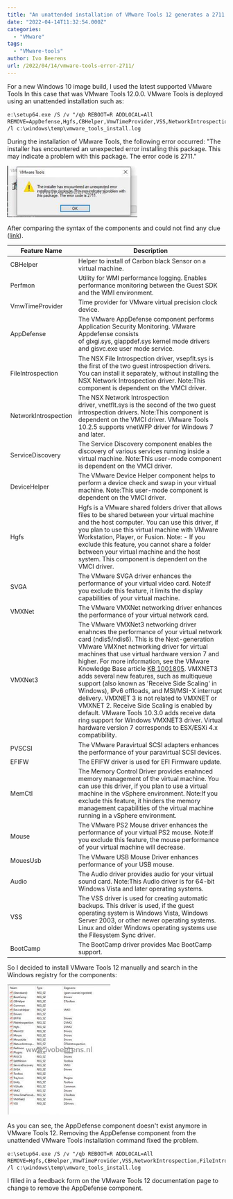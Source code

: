 ```yaml
---
title: "An unattended installation of VMware Tools 12 generates a 2711 error"
date: "2022-04-14T11:32:54.000Z"
categories: 
  - "VMware"
tags: 
  - "VMware-tools"
author: Ivo Beerens
url: /2022/04/14/vmware-tools-error-2711/
---
```


For a new Windows 10 image build, I used the latest supported VMware Tools In this case that was VMware Tools 12.0.0. VMware Tools is deployed using an unattended installation such as:

```
e:\setup64.exe /S /v "/qb REBOOT=R ADDLOCAL=All REMOVE=AppDefense,Hgfs,CBHelper,VmwTimeProvider,VSS,NetworkIntrospection,FileIntrospection" /l c:\windows\temp\vmware_tools_install.log
```

During the installation of VMware Tools, the following error occurred: "The installer has encountered an unexpected error installing this package. This may indicate a problem with this package. The error code is 2711."

[![](images/3-300x118.jpg)](images/3.jpg)

After comparing the syntax of the components and could not find any clue ([link](https://docs.VMware.com/en/VMware-Tools/12.0.0/com.VMware.vSphere.VMwaretools.doc/GUID-E45C572D-6448-410F-BFA2-F729F2CDA8AC.html)).

| Feature Name | Description |
| --- | --- |
| CBHelper | Helper to install of Carbon black Sensor on a virtual machine. |
| Perfmon | Utility for WMI performance logging. Enables performance monitoring between the Guest SDK and the WMI environment. |
| VmwTimeProvider | Time provider for VMware virtual precision clock device. |
| AppDefense | The VMware AppDefense component performs Application Security Monitoring. VMware Appdefense consists of glxgi.sys, giappdef.sys kernel mode drivers and gisvc.exe user mode service. |
| FileIntrospection | The NSX File Introspection driver, vsepflt.sys is the first of the two guest introspection drivers. You can install it separately, without installing the NSX Network Introspection driver. Note:This component is dependent on the VMCI driver.|
| NetworkIntrospection | The NSX Network Introspection driver, vnetflt.sys is the second of the two guest introspection drivers. Note:This component is dependent on the VMCI driver. VMware Tools 10.2.5 supports vnetWFP driver for Windows 7 and later. |
| ServiceDiscovery | The Service Discovery component enables the discovery of various services running inside a virtual machine. Note:This user-mode component is dependent on the VMCI driver. |
| DeviceHelper | The VMware Device Helper component helps to perform a device check and swap in your virtual machine. Note:This user-mode component is dependent on the VMCI driver. |
| Hgfs | Hgfs is a VMware shared folders driver that allows files to be shared between your virtual machine and the host computer. You can use this driver, if you plan to use this virtual machine with VMware Workstation, Player, or Fusion. Note: - If you exclude this feature, you cannot share a folder between your virtual machine and the host system. This component is dependent on the VMCI driver. |
| SVGA | The VMware SVGA driver enhances the performance of your virtual video card. Note:If you exclude this feature, it limits the display capabilities of your virtual machine. |
| VMXNet | The VMware VMXNet networking driver enhances the performance of your virtual network card. |
| VMXNet3 | The VMware VMXNet3 networking driver enahnces the performance of your virtual network card (ndis5/ndis6). This is the Next-generation VMware VMXnet networking driver for virtual machines that use virtual hardware version 7 and higher. For more information, see the VMware Knowledge Base article [KB 1001805](https://kb.VMware.com/s/article/1001805). VMXNET3 adds several new features, such as multiqueue support (also known as 'Receive Side Scaling' in Windows), IPv6 offloads, and MSI/MSI-X interrupt delivery. VMXNET 3 is not related to VMXNET or VMXNET 2. Receive Side Scaling is enabled by default. VMware Tools 10.3.0 adds receive data ring support for Windows VMXNET3 driver. Virtual hardware version 7 corresponds to ESX/ESXi 4.x compatibility.|
| PVSCSI | The VMware Paravirtual SCSI adapters enhances the performance of your paravirtual SCSI devices. |
| EFIFW | The EFIFW driver is used for EFI Firmware update. |
| MemCtl | The Memory Control Driver provides enahnced memory management of the virtual machine. You can use this driver, if you plan to use a virtual machine in the vSphere environment. Note:If you exclude this feature, it hinders the memory management capabilities of the virtual machine running in a vSphere environment. |
| Mouse | The VMware PS2 Mouse driver enhances the performance of your virtual PS2 mouse. Note:If you exclude this feature, the mouse performance of your virtual machine will decrease. |
| MouesUsb | The VMware USB Mouse Driver enhances performance of your USB mouse. |
| Audio | The Audio driver provides audio for your virtual sound card. Note:This Audio driver is for 64-bit Windows Vista and later operating systems.|
| VSS | The VSS driver is used for creating automatic backups. This driver is used, if the guest operating system is Windows Vista, Windows Server 2003, or other newer operating systems. Linux and older Windows operating systems use the Filesystem Sync driver. |
| BootCamp | The BootCamp driver provides Mac BootCamp support. |

So I decided to install VMware Tools 12 manually and search in the Windows registry for the components:

[![](images/4-238x300.jpg)](images/4.jpg)

As you can see, the AppDefense component doesn't exist anymore in VMware Tools 12. Removing the AppDefense component from the unattended VMware Tools installation command fixed the problem.

```
e:\setup64.exe /S /v "/qb REBOOT=R ADDLOCAL=All REMOVE=Hgfs,CBHelper,VmwTimeProvider,VSS,NetworkIntrospection,FileIntrospection" /l c:\windows\temp\vmware_tools_install.log
```

I filled in a feedback form on the VMware Tools 12 documentation page to change to remove the AppDefense component.